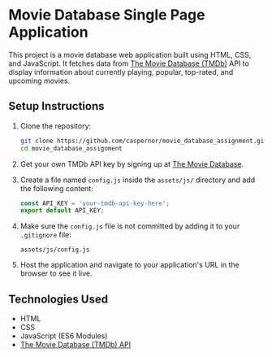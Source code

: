 # Movie Database Single Page Application

This project is a movie database web application built using HTML, CSS, and JavaScript. It fetches data from [The Movie Database (TMDb)](https://www.themoviedb.org) API to display information about currently playing, popular, top-rated, and upcoming movies.

## Setup Instructions
1. Clone the repository:
    ```bash
    git clone https://github.com/caspernor/movie_database_assignment.git
    cd movie_database_assignment
    ```

2. Get your own TMDb API key by signing up at [The Movie Database](https://www.themoviedb.org/signup).

3. Create a file named `config.js` inside the `assets/js/` directory and add the following content:
    ```javascript
    const API_KEY = 'your-tmdb-api-key-here';
    export default API_KEY;
    ```

4. Make sure the `config.js` file is not committed by adding it to your `.gitignore` file:
    ```
    assets/js/config.js
    ```

5. Host the application and navigate to your application's URL in the browser to see it live.

## Technologies Used
- HTML
- CSS
- JavaScript (ES6 Modules)
- [The Movie Database (TMDb) API](https://www.themoviedb.org/documentation/api)
